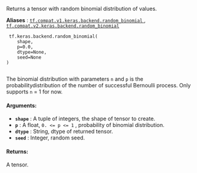 Returns a tensor with random binomial distribution of values.

**Aliases** : [ `tf.compat.v1.keras.backend.random_binomial` ](/api_docs/python/tf/keras/backend/random_binomial), [ `tf.compat.v2.keras.backend.random_binomial` ](/api_docs/python/tf/keras/backend/random_binomial)

```
 tf.keras.backend.random_binomial(
    shape,
    p=0.0,
    dtype=None,
    seed=None
)
 
```

The binomial distribution with parameters  `n`  and  `p`  is the probabilitydistribution of the number of successful Bernoulli process. Only supports `n`  = 1 for now.

#### Arguments:
- **`shape`** : A tuple of integers, the shape of tensor to create.
- **`p`** : A float,  `0. <= p <= 1` , probability of binomial distribution.
- **`dtype`** : String, dtype of returned tensor.
- **`seed`** : Integer, random seed.


#### Returns:
A tensor.

